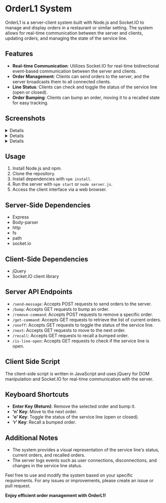 # OrderL1 System

OrderL1 is a server-client system built with Node.js and Socket.IO to manage and display orders in a restaurant or similar setting. The system allows for real-time communication between the server and clients, updating orders, and managing the state of the service line.

## Features

- **Real-time Communication**: Utilizes Socket.IO for real-time bidirectional event-based communication between the server and clients.
- **Order Management**: Clients can send orders to the server, and the server broadcasts them to all connected clients.
- **Line Status**: Clients can check and toggle the status of the service line (open or closed).
- **Order Bumping**: Clients can bump an order, moving it to a recalled state for easy tracking.

## Screenshots

<details>
  
  ![Front](screenshots/1.png)
</details>

<details>
  
  ![Front when order is sent](screenshots/2.png)
</details>
<details>
  
  ![Front when server is off](screenshots/3.png)
</details>

## Usage

1. Install Node.js and npm.
2. Clone the repository.
3. Install dependencies with `npm install`.
4. Run the server with `npm start` or `node server.js`.
5. Access the client interface via a web browser.

## Server-Side Dependencies

- Express
- Body-parser
- http
- fs
- path
- socket.io

## Client-Side Dependencies

- jQuery
- Socket.IO client library

## Server API Endpoints

- `/send-message`: Accepts POST requests to send orders to the server.
- `/bump`: Accepts GET requests to bump an order.
- `/remove-command`: Accepts POST requests to remove a specific order.
- `/get-command`: Accepts GET requests to retrieve the list of current orders.
- `/onoff`: Accepts GET requests to toggle the status of the service line.
- `/next`: Accepts GET requests to move to the next order.
- `/recall`: Accepts GET requests to recall a bumped order.
- `/is-line-open`: Accepts GET requests to check if the service line is open.

## Client Side Script

The client-side script is written in JavaScript and uses jQuery for DOM manipulation and Socket.IO for real-time communication with the server.

## Keyboard Shortcuts

- **Enter Key (Return)**: Remove the selected order and bump it.
- **'n' Key**: Move to the next order.
- **'o' Key**: Toggle the status of the service line (open or closed).
- **'r' Key**: Recall a bumped order.

## Additional Notes

- The system provides a visual representation of the service line's status, current orders, and recalled orders.
- The server logs events such as user connections, disconnections, and changes in the service line status.

Feel free to use and modify the system based on your specific requirements. For any issues or improvements, please create an issue or pull request.

**Enjoy efficient order management with OrderL1!**
